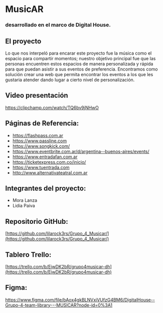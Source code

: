 # MusicAR
### desarrollado en el marco de Digital House.

## El proyecto
Lo que nos interpeló para encarar este proyecto fue la música como el espacio para compartir momentos; nuestro objetivo principal fue que las personas encuentren estos espacios de manera personalizada y rápida para que puedan asistir a sus eventos de preferencia.
Encontramos como solución crear una web que permita encontrar los eventos a los que les gustaria atender dando lugar a cierto nivel de personalización. 

## Video presentación 
https://clipchamp.com/watch/TQ6bv9jNHwO

## Páginas de Referencia:
- https://flashpass.com.ar
- https://www.passline.com
- https://www.songkick.com/
- https://www.eventbrite.com.ar/d/argentina--buenos-aires/events/
- https://www.entradafan.com.ar
- https://ticketexpress.com.co/inicio/
- https://www.tuentrada.com
- http://www.alternativateatral.com.ar

## Integrantes del proyecto:
- Mora Lanza
- Lidia Paiva

## Repositorio GitHub:
[https://github.com/lilarock3rs/Grupo_4_Musicar/](https://github.com/lilarock3rs/Grupo_4_Musicar/)

## Tablero Trello:

[https://trello.com/b/EjwDK2bR/grupo4musicar-dh](https://trello.com/b/EjwDK2bR/grupo4musicar-dh)

## Figma:
https://www.figma.com/file/bAox4gkBLNVxiVUfzG4BM6/DigitalHouse--Grupo-4-team-library---MUSICAR?node-id=0%3A1
